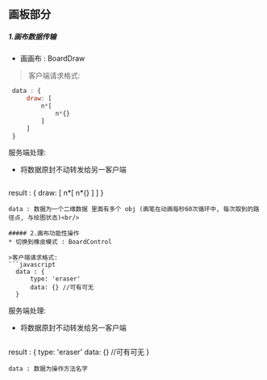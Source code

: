 ## 画板部分

##### 1.画布数据传输
* 画画布 : BoardDraw

>客户端请求格式:
 ```javascript
  data : {
      draw: [
          n*[
              n*{}
          ]
      ]
  }
 ```
 服务端处理:
 * 将数据原封不动转发给另一客户端

>```javascript
  result : {
      draw: [
          n*[
              n*{}
          ]
      ]
  }
  ```
  data : 数据为一个二维数据 里面有多个 obj (画笔在动画每秒60次循环中, 每次取到的路径点, 与绘图状态)<br/>

##### 2.画布功能性操作
* 切换到橡皮模式 : BoardControl

>客户端请求格式:
 ```javascript
    data : {
        type: 'eraser'
        data: {} //可有可无
    }
 ```
 服务端处理:
 * 将数据原封不动转发给另一客户端

>```javascript
   result : {
        type: 'eraser'
        data: {} //可有可无
   }
 ```
 data : 数据为操作方法名字